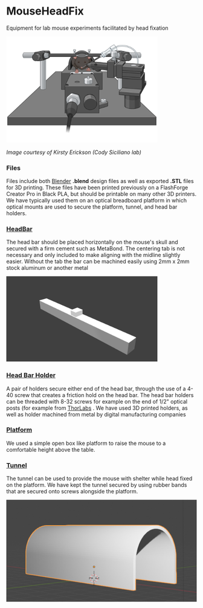 # MouseHeadFix
Equipment for lab mouse experiments facilitated by head fixation  

<p align="left">
<img src="Images/MouseHeadFix.png" alt="Illustration of head-fixed mouse" width="400">
</p>
<i>Image courtesy of Kirsty Erickson (Cody Siciliano lab)</i>

### Files
Files include both [Blender](https://www.blender.org/) **.blend** design files as well as exported **.STL** files for 3D printing. These files have been printed previously on a FlashForge Creator Pro in Black PLA, but should be printable on many other 3D printers. We have typically used them on an optical breadboard platform in which optical mounts are used to secure the platform, tunnel, and head bar holders.

### [HeadBar](HeadBar/)
The head bar should be placed horizontally on the mouse's skull and secured with a firm cement such as MetaBond. The centering tab is not necessary and only included to make aligning with the midline slightly easier. Without the tab the bar can be machined easily using 2mm x 2mm stock aluminum or another metal  

<p align="left">
<img src="HeadBar/HeadBar.png" alt="Head bar" width="400">
</p>

### [Head Bar Holder](HeadBarHolder/)
A pair of holders secure either end of the head bar, through the use of a 4-40 screw that creates a friction hold on the head bar. The head bar holders can be threaded with 8-32 screws for example on the end of 1/2" optical posts (for example from [ThorLabs](https://www.thorlabs.com/newgrouppage9.cfm?objectgroup_id=1266) . We have used 3D printed holders, as well as holder machined from metal by digital manufacturing companies  

### [Platform](MousePlatform/)
We used a simple open box like platform to raise the mouse to a comfortable height above the table.  

### [Tunnel](MouseTunnel/)
The tunnel can be used to provide the mouse with shelter while head fixed on the platform.  We have kept the tunnel secured by using rubber bands  that are secured onto screws alongside the platform.

<p align="left">
<img src="MouseTunnel/MouseTunnel.png" alt="Head bar" width="600">
</p>
